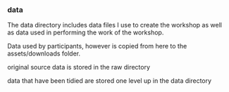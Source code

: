 ### data

The data directory includes data files I use to create the workshop as well as data used in performing the work of the workshop.

Data used by participants, however is copied from here to the assets/downloads folder. 

original source data is stored in the raw directory

data that have been tidied are stored one level up in the data directory
